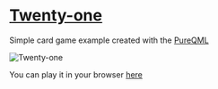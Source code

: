 # [Twenty-one](https://en.wikipedia.org/wiki/Twenty-One_(banking_game))

Simple card game example created with the [PureQML](https://pureqml.com/)

![Twenty-one](https://pureqml.github.io/twenty-one/screen.png)

You can play it in your browser [here](https://pureqml.github.io/twenty-one/)
